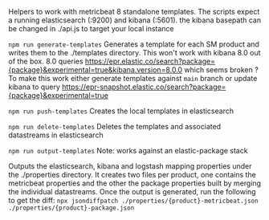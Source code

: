 Helpers to work with metricbeat 8 standalone templates.
The scripts expect a running elasticsearch (:9200) and kibana (:5601). the kibana basepath can be changed in ./api.js to target your local instance

`npm run generate-templates`
Generates a template for each SM product and writes them to the ./templates directory.
This won't work with kibana 8.0 out of the box. 8.0 queries https://epr.elastic.co/search?package={package}&experimental=true&kibana.version=8.0.0
which seems broken ? To make this work either generate templates against `main` branch or update kibana to query https://epr-snapshot.elastic.co/search?package={package}&experimental=true

`npm run push-templates`
Creates the local templates in elasticsearch

`npm run delete-templates`
Deletes the templates and associated datastreams in elasticsearch

`npm run output-templates`
Note: works against an elastic-package stack

Outputs the elasticsearch, kibana and logstash mapping properties under the ./properties directory. It creates two files per product, one contains the metricbeat properties and the other the package properties built by merging the individual datastreams. Once the output is generated, run the following to get the diff:
`npx jsondiffpatch ./properties/{product}-metricbeat.json ./properties/{product}-package.json`
